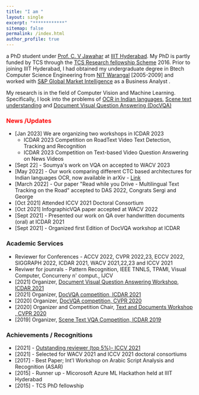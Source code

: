 ```yaml
---
title: "I am "
layout: single
excerpt: "************"
sitemap: false
permalink: /index.html
author_profile: true
---
```

a PhD  student under   [Prof. C. V Jawahar][1]  at [IIIT Hyderabad][2]. My PhD is partly funded by TCS through the [TCS Research fellowship Scheme][7] 2016. Prior to joining IIIT Hyderabad, I had obtained my undergraduate degree in Btech Computer Science Engineering from [NIT Warangal][3] [2005-2009] and worked with [S&P Global Market Intelligence][4] as a Business Analyst .

My research is in the field of Computer Vision and Machine Learning. Specifically, I look into the problems of [OCR in Indian languages][5],  [Scene text understanding][6] and [Document Visual Question Answering (DocVQA)][8] 


### <span style="color:red">News /Updates </span>

- [Jan 2023] We are organizing two workshops in ICDAR 2023
    - ICDAR 2023 Competition on RoadText Video Text Detection, Tracking and Recognition
    - ICDAR 2023 Competition on Text-based Video Question Answering on News Videos
- [Sept 22] - Soumya's work on VQA on accepted to WACV 2023
- [May 2022] - Our work comparing different CTC based architectures for Indian languages OCR, now available in arXiv - [Link][16]
- [March 2022] -  Our paper  "Read while you Drive - Multilingual Text Tracking on the Road" accepted to DAS 2022, Congrats Sergi and George
- [Oct 2021] Attended ICCV 2021 Doctoral Consortium 
- [Oct 2021] InfographicVQA paper accepted at WACV 2022
- [Sept 2021] - Presented   our work on QA over handwritten documents (oral) at ICDAR 2021
- [Sept 2021] - Organized first Edition of DocVQA workshop at ICDAR


### Academic Services ###
- Reviewer for Conferences -  ACCV 2022, CVPR 2022,23, ECCV 2022, SIGGRAPH 2022,  ICDAR 2021, WACV 2021,22,23 and  ICCV 2021
- Reviwer for jounrals - Pattern Recognition, IEEE TNNLS, TPAMI, Visual Computer, Concurreny n' comput., IJCV
- [2021] Organizer, [Document Visual Question Answering Workshop, ICDAR 2021][9]
- [2021] Organizer, [DocVQA competition, ICDAR 2021][10]
- [2020] Organizer, [DocVQA competition, CVPR 2020][11]
- [2020] Organizer and Competition Chair, [Text and Documents Workshop , CVPR 2020][12]
- [2019] Organizer, [Scene Text VQA Competition, ICDAR 2019][13]

### Achievements / Recognitions ###
- [2021] - [Outstanding reviewer (top 5%)-  ICCV 2021][14] 
- [2021] - Selected for WACV 2021 and ICCV 2021 doctoral consortiums
- [2017] - Best Paper;  Int'l Workshop on Arabic Script Analysis and Recognition (ASAR) 
- [2015] - Runner up - Micorosoft Azure ML Hackathon held at IIIT Hyderabad
- [2015] - TCS PhD fellowship


[1]: https://www.iiit.ac.in/~jawahar/
[2]: https://www.iiit.ac.in/
[3]: http://www.nitw.ac.in/
[4]: https://www.spcapitaliq.com/
[5]: http://ocr.iiit.ac.in/
[6]: https://cvit.iiit.ac.in/research/projects/cvit-projects/scene-text-understanding
[7]: http://www.tcs.com/about/tcs_difference/innovation/network/Pages/TCS_Research_Fellowship_Scheme.aspx
[8]: https://docvqa.org 
[9]: https://icdar2021.org/workshops/
[10]: https://icdar2021.org/competitions/docvqa/
[11]: https://cvpr2020text.wordpress.com/challenge/
[12]: https://cvpr2020text.wordpress.com/
[13]: https://rrc.cvc.uab.es/?ch=11
[14]: http://iccv2021.thecvf.com/outstanding-reviewers
[15]: https://rrc.cvc.uab.es/?ch=17
[16]: https://arxiv.org/abs/2205.06740
